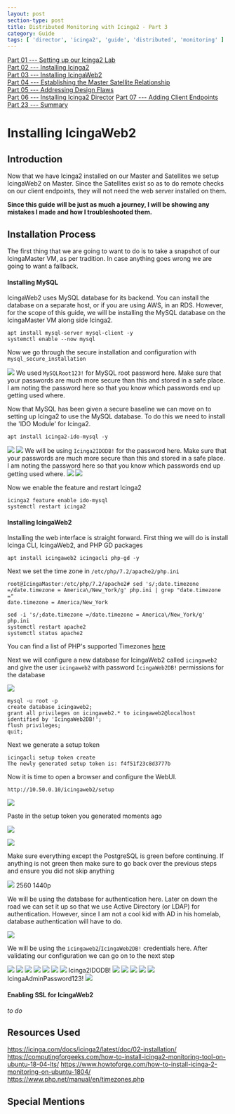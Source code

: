 ```yaml
---
layout: post
section-type: post
title: Distributed Monitoring with Icinga2 - Part 3
category: Guide
tags: [ 'director', 'icinga2', 'guide', 'distributed', 'monitoring' ]
---
```

[Part 01 --- Setting up our Icinga2 Lab]()  
[Part 02 --- Installing Icinga2]()  
[Part 03 --- Installing IcingaWeb2]()  
[Part 04 --- Establishing the Master Satellite Relationship]()  
[Part 05 --- Addressing Design Flaws]()  
[Part 06 --- Installing Icinga2 Director]()
[Part 07 --- Adding Client Endpoints]()  
[Part 23 --- Summary]()  

# Installing IcingaWeb2

## Introduction
Now that we have Icinga2 installed on our Master and Satellites we setup IcingaWeb2 on Master. Since the Satellites exist so as to do remote checks on our client endpoints, they will not need the web server installed on them.

**Since this guide will be just as much a journey, I will be showing any mistakes I made and how I troubleshooted them.**

## Installation Process
The first thing that we are going to want to do is to take a snapshot of our IcingaMaster VM, as per tradition. In case anything goes wrong we are going to want a fallback.

#### Installing MySQL

IcingaWeb2 uses MySQL database for its backend. You can install the database on a separate host, or if you are using AWS, in an RDS. However, for the scope of this guide, we will be installing the MySQL database on the IcingaMaster VM along side Icinga2.

```
apt install mysql-server mysql-client -y
systemctl enable --now mysql
```

Now we go through the secure installation and configuration with `mysql_secure_installation`

![](/img/2020-12-01-installing-icinga-web-11e92.png)
We used `MySQLRoot123!` for MySQL root password here. Make sure that your passwords are much more secure than this and stored in a safe place. I am noting the password here so that you know which passwords end up getting used where.

Now that MySQL has been given a secure baseline we can move on to setting up Icinga2 to use the MySQL database. To do this we need to install the 'IDO Module' for Icinga2.

```
apt install icinga2-ido-mysql -y
```

![](/img/2020-12-01-installing-icinga-web-58508.png)
![](/img/2020-12-01-installing-icinga-web-d7810.png)
We will be using `Icinga2IDODB!` for the password here. Make sure that your passwords are much more secure than this and stored in a safe place. I am noting the password here so that you know which passwords end up getting used where.
![](/img/2020-12-01-installing-icinga-web-676ac.png)
![](/img/2020-12-01-installing-icinga-web-88d3d.png)

Now we enable the feature and restart Icinga2
```
icinga2 feature enable ido-mysql
systemctl restart icinga2
```

#### Installing IcingaWeb2

Installing the web interface is straight forward. First thing we will do is install Icinga CLI, IcingaWeb2, and PHP GD packages

```
apt install icingaweb2 icingacli php-gd -y
```

Next we set the time zone in `/etc/php/7.2/apache2/php.ini`
```
root@IcingaMaster:/etc/php/7.2/apache2# sed 's/;date.timezone =/date.timezone = America\/New_York/g' php.ini | grep "date.timezone ="
date.timezone = America/New_York

sed -i 's/;date.timezone =/date.timezone = America\/New_York/g' php.ini
systemctl restart apache2
systemctl status apache2
```
You can find a list of PHP's supported Timezones [here](https://www.php.net/manual/en/timezones.php)

Next we will configure a new database for IcingaWeb2 called `icingaweb2` and give the user `icingaweb2` with password `IcingaWeb2DB!` permissions for the database

![](/img/2020-12-01-installing-icinga-web-5323d.png)

```
mysql -u root -p
create database icingaweb2;
grant all privileges on icingaweb2.* to icingaweb2@localhost identified by 'IcingaWeb2DB!';
flush privileges;
quit;
```

Next we generate a setup token
```
icingacli setup token create
The newly generated setup token is: f4f51f23c8d3777b
```

Now it is time to open a browser and configure the WebUI.

```
http://10.50.0.10/icingaweb2/setup
```

![](/img/2020-12-01-installing-icinga-web-a5bff.png)

Paste in the setup token you generated moments ago

![](/img/2020-12-01-installing-icinga-web-83b29.png)

![](/img/2020-12-01-installing-icinga-web-016ce.png)

Make sure everything except the PostgreSQL is green before continuing. If anything is not green then make sure to go back over the previous steps and ensure you did not skip anything

![](/img/2020-12-01-installing-icinga-web-57012.png) 2560 1440p

We will be using the database for authentication here. Later on down the road we can set it up so that we use Active Directory (or LDAP) for authentication. However, since I am not a cool kid with AD in his homelab, database authentication will have to do.

![](/img/2020-12-01-installing-icinga-web-07b4d.png)

We will be using the `icingaweb2`/`IcingaWeb2DB!` credentials here. After validating our configuration we can go on to the next step


![](/img/2020-12-01-installing-icinga-web-aa1ad.png)
![](/img/2020-12-01-installing-icinga-web-d63ea.png)
![](/img/2020-12-01-installing-icinga-web-25cb8.png)
![](/img/2020-12-01-installing-icinga-web-12f59.png)
![](/img/2020-12-01-installing-icinga-web-6a9f7.png)
![](/img/2020-12-01-installing-icinga-web-714b5.png)
![](/img/2020-12-01-installing-icinga-web-b6506.png)
Icinga2IDODB!
![](/img/2020-12-01-installing-icinga-web-ba795.png)
![](/img/2020-12-01-installing-icinga-web-40aa7.png)
![](/img/2020-12-01-installing-icinga-web-e9d81.png)
![](/img/2020-12-01-installing-icinga-web-1c42e.png)
![](/img/2020-12-01-installing-icinga-web-2a7cd.png)
IcingaAdminPassword123!
![](/img/2020-12-01-installing-icinga-web-7aa5e.png)


#### Enabling SSL for IcingaWeb2
_to do_


## Resources Used
https://icinga.com/docs/icinga2/latest/doc/02-installation/
https://computingforgeeks.com/how-to-install-icinga2-monitoring-tool-on-ubuntu-18-04-lts/
https://www.howtoforge.com/how-to-install-icinga-2-monitoring-on-ubuntu-1804/
https://www.php.net/manual/en/timezones.php

## Special Mentions
